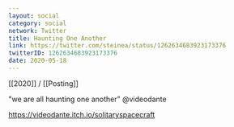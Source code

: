 ```yaml
---
layout: social
category: social
network: Twitter
title: Haunting One Another
link: https://twitter.com/steinea/status/1262634683923173376
twitterID: 1262634683923173376
date: 2020-05-18
---
```


[[2020]] / [[Posting]]

"we are all haunting one another" @videodante

<https://videodante.itch.io/solitaryspacecraft>
